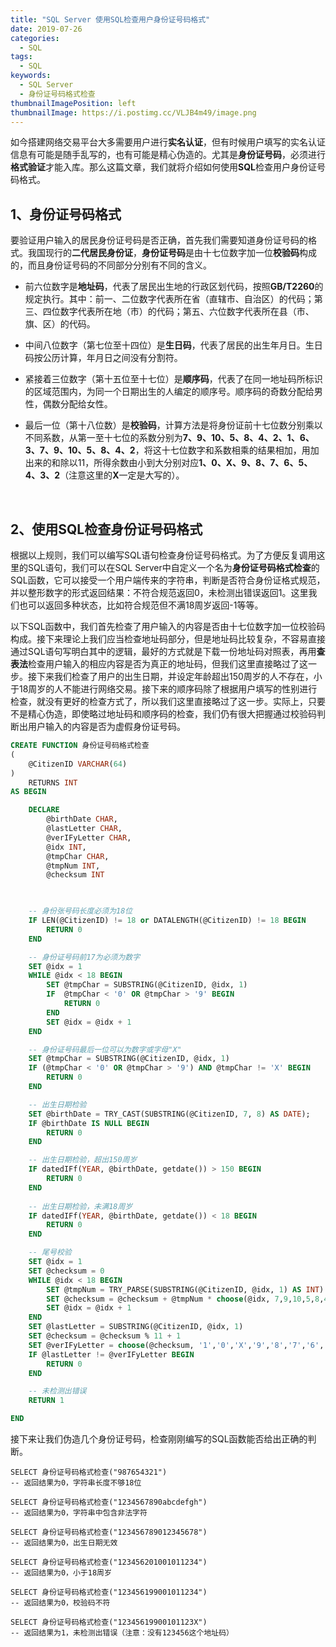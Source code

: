 ```yaml
---
title: "SQL Server 使用SQL检查用户身份证号码格式"
date: 2019-07-26
categories:
  - SQL
tags:
  - SQL
keywords:
  - SQL Server
  - 身份证号码格式检查
thumbnailImagePosition: left
thumbnailImage: https://i.postimg.cc/VLJB4m49/image.png
---
```


如今搭建网络交易平台大多需要用户进行**实名认证**，但有时候用户填写的实名认证信息有可能是随手乱写的，也有可能是精心伪造的。尤其是**身份证号码**，必须进行**格式验证**才能入库。那么这篇文章，我们就将介绍如何使用**SQL**检查用户身份证号码格式。

<!--more-->

<!-- toc -->

## 1、身份证号码格式

要验证用户输入的居民身份证号码是否正确，首先我们需要知道身份证号码的格式。我国现行的**二代居民身份证**，**身份证号码**是由十七位数字加一位**校验码**构成的，而且身份证号码的不同部分分别有不同的含义。

- 前六位数字是**地址码**，代表了居民出生地的行政区划代码，按照**GB/T2260**的规定执行。其中：前一、二位数字代表所在省（直辖市、自治区）的代码；第三、四位数字代表所在地（市）的代码；第五、六位数字代表所在县（市、旗、区）的代码。

- 中间八位数字（第七位至十四位）是**生日码**，代表了居民的出生年月日。生日码按公历计算，年月日之间没有分割符。

- 紧接着三位数字（第十五位至十七位）是**顺序码**，代表了在同一地址码所标识的区域范围内，为同一个日期出生的人编定的顺序号。顺序码的奇数分配给男性，偶数分配给女性。

- 最后一位（第十八位数）是**校验码**，计算方法是将身份证前十七位数分别乘以不同系数，从第一至十七位的系数分别为**7、9、10、5、8、4、2、1、6、3、7、9、10、5、8、4、2**，将这十七位数字和系数相乘的结果相加，用加出来的和除以11，所得余数由小到大分别对应**1、0、X、9、8、7、6、5、4、3、2**（注意这里的**X**一定是大写的）。

<br>

## 2、使用SQL检查身份证号码格式

根据以上规则，我们可以编写SQL语句检查身份证号码格式。为了方便反复调用这里的SQL语句，我们可以在SQL Server中自定义一个名为**身份证号码格式检查**的SQL函数，它可以接受一个用户端传来的字符串，判断是否符合身份证格式规范，并以整形数字的形式返回结果：不符合规范返回0，未检测出错误返回1。这里我们也可以返回多种状态，比如符合规范但不满18周岁返回-1等等。

以下SQL函数中，我们首先检查了用户输入的内容是否由十七位数字加一位校验码构成。接下来理论上我们应当检查地址码部分，但是地址码比较复杂，不容易直接通过SQL语句写明白其中的逻辑，最好的方式就是下载一份地址码对照表，再用**查表法**检查用户输入的相应内容是否为真正的地址码，但我们这里直接略过了这一步。接下来我们检查了用户的出生日期，并设定年龄超出150周岁的人不存在，小于18周岁的人不能进行网络交易。接下来的顺序码除了根据用户填写的性别进行检查，就没有更好的检查方式了，所以我们这里直接略过了这一步。实际上，只要不是精心伪造，即使略过地址码和顺序码的检查，我们仍有很大把握通过校验码判断出用户输入的内容是否为虚假身份证号码。

```SQL
CREATE FUNCTION 身份证号码格式检查
(
	@CitizenID VARCHAR(64)
)
	RETURNS INT
AS BEGIN

	DECLARE 
		@birthDate CHAR,
		@lastLetter CHAR,
		@verIFyLetter CHAR,
		@idx INT,
		@tmpChar CHAR,
		@tmpNum INT, 
		@checksum INT

		

	-- 身份张号码长度必须为18位
	IF LEN(@CitizenID) != 18 or DATALENGTH(@CitizenID) != 18 BEGIN
	    RETURN 0
	END

	-- 身份证号码前17为必须为数字
	SET @idx = 1
	WHILE @idx < 18 BEGIN
		SET @tmpChar = SUBSTRING(@CitizenID, @idx, 1)
		IF  @tmpChar < '0' OR @tmpChar > '9' BEGIN
			RETURN 0
		END
		SET @idx = @idx + 1
	END

	-- 身份证号码最后一位可以为数字或字母"X"
	SET @tmpChar = SUBSTRING(@CitizenID, @idx, 1)
	IF (@tmpChar < '0' OR @tmpChar > '9') AND @tmpChar != 'X' BEGIN
		RETURN 0
	END

	-- 出生日期检验
	SET @birthDate = TRY_CAST(SUBSTRING(@CitizenID, 7, 8) AS DATE);
	IF @birthDate IS NULL BEGIN
		RETURN 0
	END

	-- 出生日期检验，超出150周岁
	IF datedIFf(YEAR, @birthDate, getdate()) > 150 BEGIN
		RETURN 0
	END
	
	-- 出生日期检验，未满18周岁
	IF datedIFf(YEAR, @birthDate, getdate()) < 18 BEGIN
		RETURN 0
	END

	-- 尾号校验
	SET @idx = 1
	SET @checksum = 0
	WHILE @idx < 18 BEGIN
		SET @tmpNum = TRY_PARSE(SUBSTRING(@CitizenID, @idx, 1) AS INT)
		SET @checksum = @checksum + @tmpNum * choose(@idx, 7,9,10,5,8,4,2,1,6,3,7,9,10,5,8,4,2)
		SET @idx = @idx + 1
	END
	SET @lastLetter = SUBSTRING(@CitizenID, @idx, 1)
	SET @checksum = @checksum % 11 + 1
	SET @verIFyLetter = choose(@checksum, '1','0','X','9','8','7','6','5','4','3','2')
	IF @lastLetter != @verIFyLetter BEGIN
		RETURN 0
	END

	-- 未检测出错误
	RETURN 1

END
```

接下来让我们伪造几个身份证号码，检查刚刚编写的SQL函数能否给出正确的判断。

```
SELECT 身份证号码格式检查("987654321")
-- 返回结果为0，字符串长度不够18位

SELECT 身份证号码格式检查("1234567890abcdefgh")
-- 返回结果为0，字符串中包含非法字符

SELECT 身份证号码格式检查("123456789012345678")
-- 返回结果为0，出生日期无效

SELECT 身份证号码格式检查("123456201001011234")
-- 返回结果为0，小于18周岁

SELECT 身份证号码格式检查("123456199001011234")
-- 返回结果为0，校验码不符

SELECT 身份证号码格式检查("12345619900101123X")
-- 返回结果为1，未检测出错误（注意：没有123456这个地址码）
```

<br>

